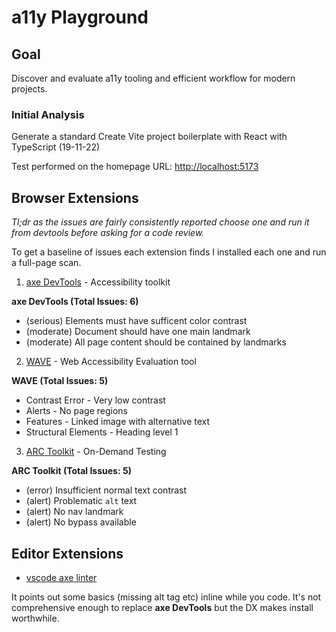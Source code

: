 # a11y Playground

## Goal

Discover and evaluate a11y tooling and efficient workflow for modern projects. 

### Initial Analysis

Generate a standard Create Vite project boilerplate with React with TypeScript (19-11-22)

Test performed on the homepage URL: [http://localhost:5173](http://localhost:5173)

## Browser Extensions

*Tl;dr as the issues are fairly consistently reported choose one and run it from devtools before asking for a code review.*

To get a baseline of issues each extension finds I installed each one and run a full-page scan. 

1. [axe DevTools](https://www.deque.com/axe/devtools/) - Accessibility toolkit

**axe DevTools (Total Issues: 6)**

* (serious) Elements must have sufficent color contrast
* (moderate) Document should have one main landmark 
* (moderate) All page content should be contained by landmarks

2. [WAVE](https://wave.webaim.org/extension/) - Web Accessibility Evaluation tool

**WAVE (Total Issues: 5)**

* Contrast Error - Very low contrast
* Alerts - No page regions
* Features - Linked image with alternative text
* Structural Elements - Heading level 1

3. [ARC Toolkit](https://www.tpgi.com/free-accessibility-testing-tools/) - On-Demand Testing

**ARC Toolkit (Total Issues: 5)**

* (error) Insufficient normal text contrast
* (alert) Problematic `alt` text
* (alert) No nav landmark
* (alert) No bypass available

## Editor Extensions

* [vscode axe linter](https://marketplace.visualstudio.com/items?itemName=deque-systems.vscode-axe-linter)

It points out some basics (missing alt tag etc) inline while you code. It's not comprehensive enough to replace **axe DevTools** but the DX makes install worthwhile. 

